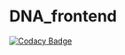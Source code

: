 # DNA_frontend
[![Codacy Badge](https://api.codacy.com/project/badge/Grade/9e788746ad134aeab1b989f8b6c1d31a)](https://app.codacy.com/gh/WuraLab/DNA_frontend?utm_source=github.com&utm_medium=referral&utm_content=WuraLab/DNA_frontend&utm_campaign=Badge_Grade_Dashboard)